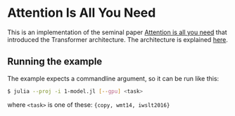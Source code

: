 # Attention Is All You Need

This is an implementation of the seminal paper [Attention is all you need](https://arxiv.org/abs/1706.03762)
that introduced the Transformer architecture.
The architecture is explained [here](https://medium.com/data-science-in-your-pocket/attention-is-all-you-need-understanding-with-example-c8d074c37767).

## Running the example

The example expects a commandline argument, so it can be run like this:
```bash
$ julia --proj -i 1-model.jl [--gpu] <task>
```
where `<task>` is one of these: `{copy, wmt14, iwslt2016}`

